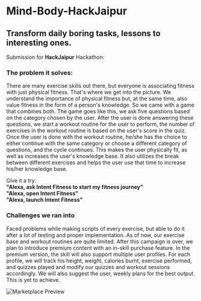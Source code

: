 # Mind-Body-HackJaipur
## Transform daily boring tasks, lessons to interesting ones.

Submission for <b>HackJaipur</b> Hackathon:

### The problem it solves:

There are many exercise skills out there, but everyone is associating fitness with just physical fitness. That's where we get into the picture. We understand the importance of physical fitness but, at the same time, also value fitness in the form of a person's knowledge. So we came with a game that combines both. The game goes like this, we ask five questions based on the category chosen by the user. After the user is done answering these questions, we start a workout routine for the user to perform, the number of exercises in the workout routine is based on the user's score in the quiz. Once the user is done with the workout routine, he/she has the choice to either continue with the same category or choose a different category of questions, and the cycle continues. This makes the user physically fit, as well as increases the user's knowledge base. It also utilizes the break between different exercises and helps the user use that time to increase his/her knowledge base.

Give it a try:    
<b>"Alexa, ask Intent Fitness to start my fitness journey"</b>  
<b>"Alexa, open Intent Fitness"</b>   
<b>"Alexa, launch Intent Fitness"</b>   

### Challenges we ran into

Faced problems while making scripts of every exercise, but able to do it after a lot of testing and proper implementation. As of now, our exercise base and workout routines are quite limited. After this campaign is over, we plan to introduce premium content with an in-skill purchase feature. In the premium version, the skill will also support multiple user profiles. For each profile, we will track his height, weight, calories burnt, exercise performed, and quizzes played and modify our quizzes and workout sessions accordingly. We will also suggest the user, weekly plans for the best output.
This is yet to achieve.

![Marketplace Preview](https://echo-backgrounds.s3.ap-south-1.amazonaws.com/Screenshot+from+2020-06-20+22-18-15.png)
